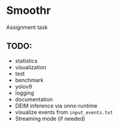 # Smoothr
Assignment task

## TODO:
- statistics
- visualization
- test
- benchmark
- yolov9
- logging
- documentation
- DEIM inference via onnx-runtime
- visualize events from `input_events.txt`
- Streaming mode (if needed)
